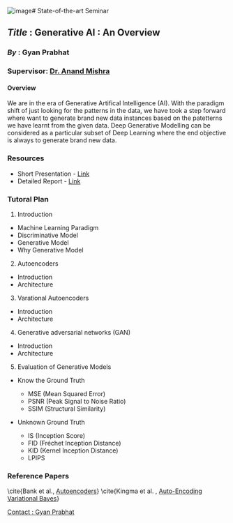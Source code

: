 ![image](https://github.com/GyanPrabhat/sota/assets/35598210/37067ddb-786c-4519-9997-492e18303250)# State-of-the-art Seminar <br>
## **_Title_** : Generative AI : An Overview
### **_By_** : Gyan Prabhat
### **Supervisor**: [Dr. Anand Mishra](https://anandmishra22.github.io/) <br>

#### Overview
We are in the era of Generative Artifical Intelligence (AI). With the paradigm shift of just looking for the patterns in the data, we have took a step forward where want to generate brand new data instances based on the patetterns we have learnt from the given data. Deep Generative Modelling can be considered as a particular subset of Deep Learning where the end objective is always to generate brand new data. 

### **Resources**
- Short Presentation - [Link]()
- Detailed Report - [Link]()

### Tutoral Plan

1. Introduction
- Machine Learning Paradigm
- Discriminative Model
- Generative Model
- Why Generative Model
2. Autoencoders
  - Introduction
  - Architecture
3. Varational Autoencoders
  - Introduction
  - Architecture
4. Generative adversarial networks (GAN)
  - Introduction
  - Architecture
5. Evaluation of Generative Models
  - Know the Ground Truth
    - MSE (Mean Squared Error)
    - PSNR (Peak Signal to Noise Ratio)
    - SSIM (Structural Similarity)
  
  - Unknown Ground Truth
     - IS (Inception Score)
     - FID (Fréchet Inception Distance)
     - KID (Kernel Inception Distance)
     - LPIPS


### Reference Papers
\cite{Bank et al., [Autoencoders](https://arxiv.org/pdf/2003.05991.pdf)}
\cite{Kingma et al. , [Auto-Encoding Variational Bayes](https://arxiv.org/pdf/1312.6114v10.pdf)}


[Contact : Gyan Prabhat](prabhat.1@iitj.ac.in)
